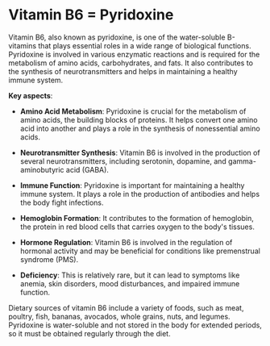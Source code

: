 # Vitamin B6 = Pyridoxine

Vitamin B6, also known as pyridoxine, is one of the water-soluble B-vitamins that plays essential roles in a wide range of biological functions. Pyridoxine is involved in various enzymatic reactions and is required for the metabolism of amino acids, carbohydrates, and fats. It also contributes to the synthesis of neurotransmitters and helps in maintaining a healthy immune system. 

**Key aspects**:

* **Amino Acid Metabolism**: Pyridoxine is crucial for the metabolism of amino acids, the building blocks of proteins. It helps convert one amino acid into another and plays a role in the synthesis of nonessential amino acids.

* **Neurotransmitter Synthesis**: Vitamin B6 is involved in the production of several neurotransmitters, including serotonin, dopamine, and gamma-aminobutyric acid (GABA). 

* **Immune Function**: Pyridoxine is important for maintaining a healthy immune system. It plays a role in the production of antibodies and helps the body fight infections.

* **Hemoglobin Formation**: It contributes to the formation of hemoglobin, the protein in red blood cells that carries oxygen to the body's tissues.

* **Hormone Regulation**: Vitamin B6 is involved in the regulation of hormonal activity and may be beneficial for conditions like premenstrual syndrome (PMS).

* **Deficiency**: This is relatively rare, but it can lead to symptoms like anemia, skin disorders, mood disturbances, and impaired immune function.
  
Dietary sources of vitamin B6 include a variety of foods, such as meat, poultry, fish, bananas, avocados, whole grains, nuts, and legumes. Pyridoxine is water-soluble and not stored in the body for extended periods, so it must be obtained regularly through the diet.

